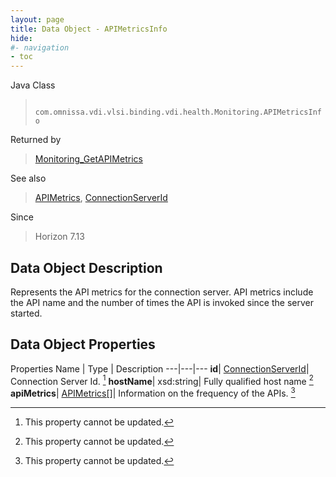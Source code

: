 ```yaml
---
layout: page
title: Data Object - APIMetricsInfo
hide:
#- navigation
- toc
---
```






Java Class
> ` com.omnissa.vdi.vlsi.binding.vdi.health.Monitoring.APIMetricsInfo`

Returned by
> [Monitoring_GetAPIMetrics](vdi.health.Monitoring.md#getAPIMetrics)

See also
> [APIMetrics](vdi.health.Monitoring.APIMetrics.md), [ConnectionServerId](vdi.entity.ConnectionServerId.md)

Since
> Horizon 7.13


## Data Object Description

Represents the API metrics for the connection server. API metrics include the API name and the number of times the API is invoked since the server started.

## Data Object Properties
Properties
Name |  Type |  Description
---|---|---
**id**| [ConnectionServerId](vdi.entity.ConnectionServerId.md)|  Connection Server Id. [^2]
**hostName**|  xsd:string|  Fully qualified host name [^2]
**apiMetrics**| [APIMetrics[]](vdi.health.Monitoring.APIMetrics.md)|  Information on the frequency of the APIs. [^2]


 


[^2]: This property cannot be updated.
